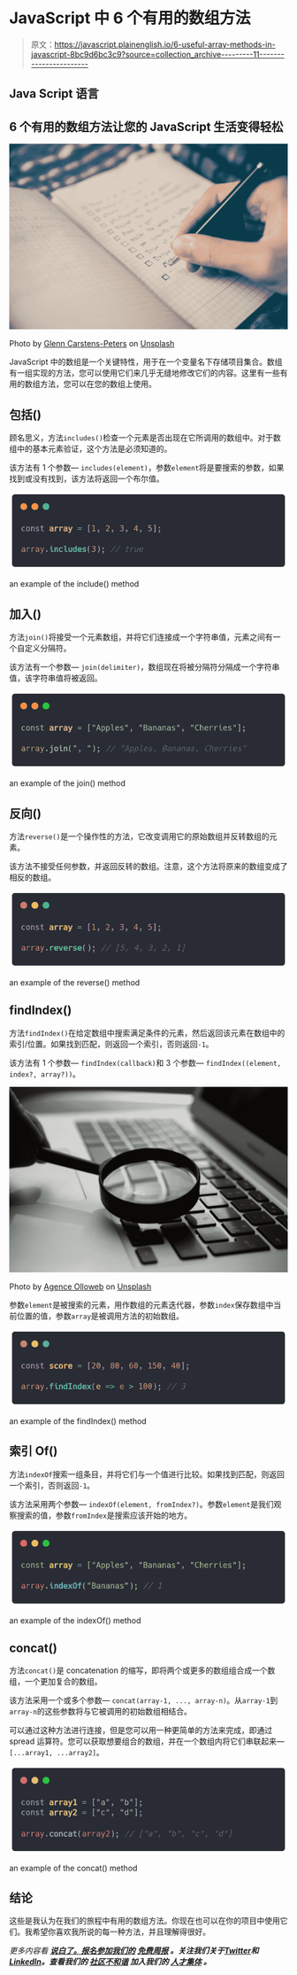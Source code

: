 # JavaScript 中 6 个有用的数组方法

> 原文：<https://javascript.plainenglish.io/6-useful-array-methods-in-javascript-8bc9d6bc3c9?source=collection_archive---------11----------------------->

## Java Script 语言

## 6 个有用的数组方法让您的 JavaScript 生活变得轻松

![](img/279e1350666ba0de9c8aa09c38248c8f.png)

Photo by [Glenn Carstens-Peters](https://unsplash.com/@glenncarstenspeters?utm_source=medium&utm_medium=referral) on [Unsplash](https://unsplash.com?utm_source=medium&utm_medium=referral)

JavaScript 中的数组是一个关键特性，用于在一个变量名下存储项目集合。数组有一组实现的方法，您可以使用它们来几乎无缝地修改它们的内容。这里有一些有用的数组方法，您可以在您的数组上使用。

## 包括()

顾名思义，方法`includes()`检查一个元素是否出现在它所调用的数组中。对于数组中的基本元素验证，这个方法是必须知道的。

该方法有 1 个参数— `includes(element)`，参数`element`将是要搜索的参数，如果找到或没有找到，该方法将返回一个布尔值。

![](img/be483da6578261e64e10c75b7aa0442d.png)

an example of the include() method

## 加入()

方法`join()`将接受一个元素数组，并将它们连接成一个字符串值，元素之间有一个自定义分隔符。

该方法有一个参数— `join(delimiter)`，数组现在将被分隔符分隔成一个字符串值，该字符串值将被返回。

![](img/1c0efee468a0540710688199e260e25c.png)

an example of the join() method

## 反向()

方法`reverse()`是一个操作性的方法，它改变调用它的原始数组并反转数组的元素。

该方法不接受任何参数，并返回反转的数组。注意，这个方法将原来的数组变成了相反的数组。

![](img/6c27ac06e28e82a5c5a95376af609603.png)

an example of the reverse() method

## findIndex()

方法`findIndex()`在给定数组中搜索满足条件的元素，然后返回该元素在数组中的索引/位置。如果找到匹配，则返回一个索引，否则返回`-1`。

该方法有 1 个参数— `findIndex(callback)`和 3 个参数— `findIndex((element, index?, array?))`。

![](img/03a7f36b13121f224f52281a7656983e.png)

Photo by [Agence Olloweb](https://unsplash.com/@olloweb?utm_source=medium&utm_medium=referral) on [Unsplash](https://unsplash.com?utm_source=medium&utm_medium=referral)

参数`element`是被搜索的元素，用作数组的元素迭代器，参数`index`保存数组中当前位置的值，参数`array`是被调用方法的初始数组。

![](img/b40afbc390d8a57a14ac36154550d45e.png)

an example of the findIndex() method

## 索引 Of()

方法`indexOf`搜索一组条目，并将它们与一个值进行比较。如果找到匹配，则返回一个索引，否则返回`-1`。

该方法采用两个参数— `indexOf(element, fromIndex?)`。参数`element`是我们观察搜索的值，参数`fromIndex`是搜索应该开始的地方。

![](img/aa4a47ae03e0c34e85c9b91b9c8c14f4.png)

an example of the indexOf() method

## concat()

方法`concat()`是 concatenation 的缩写，即将两个或更多的数组组合成一个数组，一个更加复合的数组。

该方法采用一个或多个参数— `concat(array-1, ..., array-n)`。从`array-1`到`array-n`的这些参数将与它被调用的初始数组相结合。

可以通过这种方法进行连接，但是您可以用一种更简单的方法来完成，即通过 spread 运算符。您可以获取想要组合的数组，并在一个数组内将它们串联起来— `[...array1, ...array2]`。

![](img/3aa99b9a0b9a2616dbc3d99a9977b93e.png)

an example of the concat() method

## 结论

这些是我认为在我们的旅程中有用的数组方法。你现在也可以在你的项目中使用它们。我希望你喜欢我所说的每一种方法，并且理解得很好。

*更多内容看* [***说白了。报名参加我们的***](https://plainenglish.io/) **[***免费周报***](http://newsletter.plainenglish.io/) *。关注我们关于*[***Twitter***](https://twitter.com/inPlainEngHQ)*和*[***LinkedIn***](https://www.linkedin.com/company/inplainenglish/)*。查看我们的* [***社区不和谐***](https://discord.gg/GtDtUAvyhW) *加入我们的* [***人才集体***](https://inplainenglish.pallet.com/talent/welcome) *。***